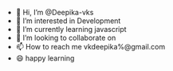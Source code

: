 - 👋 Hi, I’m @Deepika-vks
- 👀 I’m interested in Development
- 🌱 I’m currently learning javascript
- 💞️ I’m looking to collaborate on 
- 📫 How to reach me vkdeepika%@gmail.com
- 😄 happy learning
<!---
Deepika-vks/Deepika-vks is a ✨ special ✨ repository because its `README.md` (this file) appears on your GitHub profile.
You can click the Preview link to take a look at your changes.
--->
